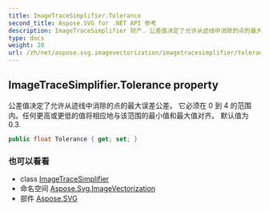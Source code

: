 ```yaml
---
title: ImageTraceSimplifier.Tolerance
second_title: Aspose.SVG for .NET API 参考
description: ImageTraceSimplifier 财产. 公差值决定了允许从迹线中消除的点的最大误差公差 它必须在 0 到 4 的范围内任何更高或更低的值将相应地与该范围的最小值和最大值对齐 默认值为 0.3.
type: docs
weight: 20
url: /zh/net/aspose.svg.imagevectorization/imagetracesimplifier/tolerance/
---
```

## ImageTraceSimplifier.Tolerance property

公差值决定了允许从迹线中消除的点的最大误差公差。 它必须在 0 到 4 的范围内。任何更高或更低的值将相应地与该范围的最小值和最大值对齐。 默认值为 0.3.

```csharp
public float Tolerance { get; set; }
```

### 也可以看看

* class [ImageTraceSimplifier](../)
* 命名空间 [Aspose.Svg.ImageVectorization](../../imagetracesimplifier/)
* 部件 [Aspose.SVG](../../../)


